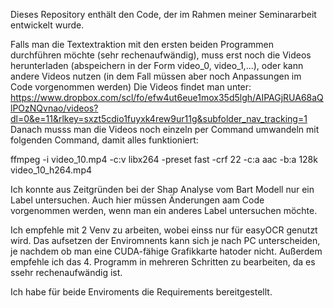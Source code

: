 Dieses Repository enthält den Code, der im Rahmen meiner Seminararbeit entwickelt wurde.

Falls man die Textextraktion mit den ersten beiden Programmen durchführen möchte (sehr rechenaufwändig), muss erst noch die Videos herunterladen (abspeichern in der Form video_0, video_1,...), oder kann andere Videos nutzen (in dem Fall müssen aber noch Anpassungen im Code vorgenommen werden)
Die Videos findet man unter: https://www.dropbox.com/scl/fo/efw4ut6eue1mox35d5lgh/AIPAGjRUA68aQlPOzNQvnao/videos?dl=0&e=11&rlkey=sxzt5cdio1fuyxk4rew9ur11g&subfolder_nav_tracking=1
Danach musss man die Videos noch einzeln per Command umwandeln mit folgenden Command, damit alles funktioniert:

ffmpeg -i video_10.mp4 -c:v libx264 -preset fast -crf 22 -c:a aac -b:a 128k video_10_h264.mp4


Ich konnte aus Zeitgründen bei der Shap Analyse vom Bart Modell nur ein Label untersuchen. Auch hier müssen Änderungen aam Code vorgenommen werden, wenn man ein anderes Label untersuchen möchte.


Ich empfehle mit 2 Venv zu arbeiten, wobei einss nur für easyOCR genutzt wird.
Das aufsetzen der Enviromnents kann sich je nach PC unterscheiden, je nachdem ob man eine CUDA-fähige Grafikkarte hatoder nicht.
Außerdem empfehle ich das 4. Programm in mehreren Schritten zu bearbeiten, da es ssehr rechenaufwändig ist.

Ich habe für beide Enviroments die Requirements bereitgestellt.

